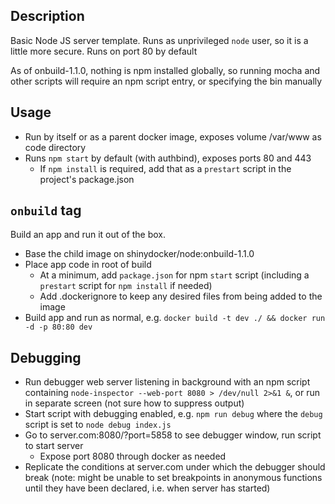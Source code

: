 ## Description
Basic Node JS server template.
Runs as unprivileged `node` user, so it is a little more secure. Runs on port 80 by default

As of onbuild-1.1.0, nothing is npm installed globally, so running mocha and other scripts will require an npm script entry, or specifying the bin manually

## Usage
* Run by itself or as a parent docker image, exposes volume /var/www as code directory
* Runs `npm start` by default (with authbind), exposes ports 80 and 443
  * If `npm install` is required, add that as a `prestart` script in the project's package.json

## `onbuild` tag
Build an app and run it out of the box.
* Base the child image on shinydocker/node:onbuild-1.1.0
* Place app code in root of build
	* At a minimum, add `package.json` for npm `start` script (including a `prestart` script for `npm install` if needed)
    * Add .dockerignore to keep any desired files from being added to the image
* Build app and run as normal, e.g. `docker build -t dev ./ && docker run -d -p 80:80 dev`

## Debugging
* Run debugger web server listening in background with an npm script containing `node-inspector --web-port 8080 > /dev/null 2>&1 &`, or run in separate screen (not sure how to suppress output)
* Start script with debugging enabled, e.g. `npm run debug` where the `debug` script is set to `node debug index.js`
* Go to server.com:8080/?port=5858 to see debugger window, run script to start server
  * Expose port 8080 through docker as needed
* Replicate the conditions at server.com under which the debugger should break (note: might be unable to set breakpoints in anonymous functions until they have been declared, i.e. when server has started)
